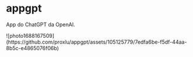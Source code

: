 # appgpt
App do ChatGPT da OpenAI.
<p>![photo1688167509](https://github.com/proxlu/appgpt/assets/105125779/7edfa6be-f5df-44aa-8b5c-e4865076f06b)</p>
